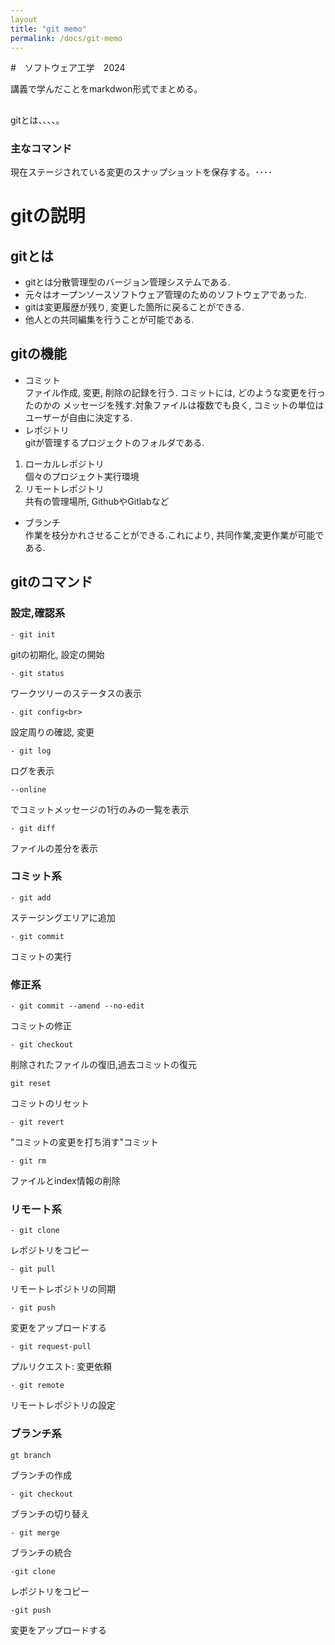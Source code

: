 ```yaml
---
layout
title: "git memo"
permalink: /docs/git-memo
---
```


#　ソフトウェア工学　2024

講義で学んだことをmarkdwon形式でまとめる。

##
gitとは、、、、。

### 主なコマンド


現在ステージされている変更のスナップショットを保存する。････

# gitの説明

## gitとは
- gitとは分散管理型のバージョン管理システムである.
- 元々はオープンソースソフトウェア管理のためのソフトウェアであった.
- gitは変更履歴が残り, 変更した箇所に戻ることができる.
- 他人との共同編集を行うことが可能である. 

## gitの機能
- コミット<br>
  ファイル作成, 変更, 削除の記録を行う. コミットには, どのような変更を行ったのかの
  メッセージを残す.対象ファイルは複数でも良く, コミットの単位はユーザーが自由に決定する.
- レポジトリ<br>
  gitが管理するプロジェクトのフォルダである.
1. ローカルレポジトリ<br>
  個々のプロジェクト実行環境
2. リモートレポジトリ<br>
  共有の管理場所, GithubやGitlabなど
- ブランチ<br>
  作業を枝分かれさせることができる.これにより, 共同作業,変更作業が可能である.



## gitのコマンド

### 設定,確認系

```
- git init
```
  gitの初期化, 設定の開始

```
- git status
```
  ワークツリーのステータスの表示

```
- git config<br>
```

設定周りの確認, 変更
```
- git log
```
  ログを表示
```
--online
```

でコミットメッセージの1行のみの一覧を表示

```
- git diff
```

ファイルの差分を表示

### コミット系
```
- git add
```
ステージングエリアに追加

```
- git commit
```

コミットの実行

### 修正系

```
- git commit --amend --no-edit
```

コミットの修正

```
- git checkout
```

削除されたファイルの復旧,過去コミットの復元

```
git reset
```

コミットのリセット

```
- git revert
```

"コミットの変更を打ち消す"コミット

```
- git rm
```

ファイルとindex情報の削除


### リモート系

```
- git clone
```

レポジトリをコピー

```
- git pull
```

リモートレポジトリの同期

```
- git push
```

変更をアップロードする
```
- git request-pull
```
プルリクエスト: 変更依頼

```
- git remote
```

リモートレポジトリの設定

### ブランチ系

```
gt branch
```

ブランチの作成

```
- git checkout
```

ブランチの切り替え

```
- git merge
```

ブランチの統合

```
-git clone 
```
レポジトリをコピー

```
-git push
```

変更をアップロードする

  
